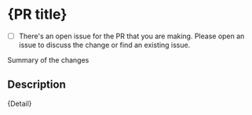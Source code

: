 # {PR title}

<!-- Thank you for submitting a pull request to our repo. -->

- [ ] There's an open issue for the PR that you are making. Please open an issue to discuss the change or find an existing issue.

<!-- Once all that is done, you're ready to go. Open the PR with the content below. -->

Summary of the changes 

## Description

{Detail}
